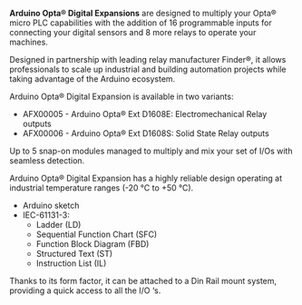 <FeatureDescription>

**Arduino Opta® Digital Expansions** are designed to multiply your Opta® micro PLC capabilities with the addition of 16 programmable inputs for connecting your digital sensors and 8 more relays to operate your machines.

Designed in partnership with leading relay manufacturer Finder®, it allows professionals to scale up industrial and building automation projects while taking advantage of the Arduino ecosystem.

Arduino Opta® Digital Expansion is available in two variants:
* AFX00005 - Arduino Opta® Ext D1608E: Electromechanical Relay outputs
* AFX00006 - Arduino Opta® Ext D1608S: Solid State Relay outputs

</FeatureDescription>

<FeatureList>

<Feature title="Expandability" image="communication">

  Up to 5 snap-on modules managed to multiply and mix your set of I/Os with seamless detection. 

</Feature>

<Feature title="Industrial Temperature Range" image="temperature-sensor">

  Arduino Opta® Digital Expansion has a highly reliable design operating at industrial temperature ranges (-20 °C to +50 °C).

</Feature>

<Feature title="Programming Languages Supported" image="file-icon">

  * Arduino sketch
  * IEC-61131-3:
    * Ladder (LD)
    * Sequential Function Chart (SFC)
    * Function Block Diagram (FBD)
    * Structured Text (ST)
    * Instruction List (IL)

</Feature>

<Feature title="Suitable to DIN Rail" image="configurability">

  Thanks to its form factor, it can be attached to a Din Rail mount system, providing a quick access to all the I/O ‘s.

</Feature>

</FeatureList>

